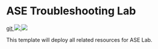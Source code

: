 # ASE Troubleshooting Lab

<a href="https://portal.azure.com/#create/Microsoft.Template/uri/https%3A%2F%2Fraw.githubusercontent.com%2FWelasco%2FASELab%2Fmaster%2Faselab-template.json" target="_blank">git
    <img src="http://azuredeploy.net/deploybutton.png"/>
</a>
<a href="http://armviz.io/#/?load=https%3A%2F%2Fraw.githubusercontent.com%2FWelasco%2FASELab%2Fmaster%2Faselab-template.json" target="_blank">
    <img src="http://armviz.io/visualizebutton.png"/>
</a>

This template will deploy all related resources for  ASE Lab.
